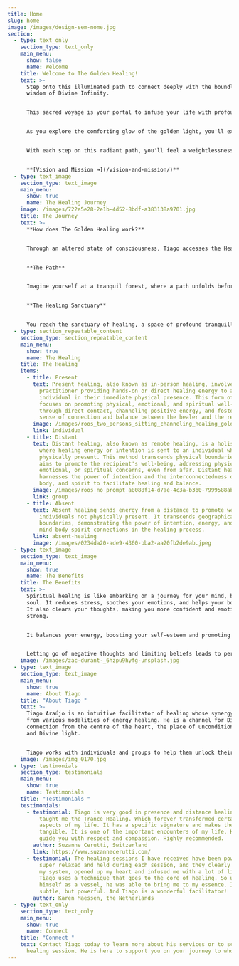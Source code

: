 ```yaml
---
title: Home
slug: home
image: /images/design-sem-nome.jpg
section:
  - type: text_only
    section_type: text_only
    main_menu:
      show: false
      name: Welcome
    title: Welcome to The Golden Healing!
    text: >-
      Step onto this illuminated path to connect deeply with the boundless
      wisdom of Divine Infinity.


      This sacred voyage is your portal to infuse your life with profound happiness and unfiltered joy. Picture yourself wrapped in the warm embrace of love, surrounded by the sweet melodies of laughter and the gentle harmony.


      As you explore the comforting glow of the golden light, you'll experience an overwhelming sense of serenity, heart-centeredness, and an unwavering alignment with your soul's purpose. This harmonious resonance will amplify your intuitive abilities and heighten your awareness of the world around you.


      With each step on this radiant path, you'll feel a weightlessness, as if you're carried effortlessly by a current of ease and grace. Embrace this journey, embrace the golden light, and let it lead you to a life filled with love, joy, and the essence of the Divine. Welcome to a life of ease and flow.


      **[Vision and Mission →](/vision-and-mission/)**
  - type: text_image
    section_type: text_image
    main_menu:
      show: true
      name: The Healing Journey
    image: /images/722e5e28-2e1b-4d52-8bdf-a383138a9701.jpg
    title: The Journey
    text: >-
      **How does The Golden Healing work?** 


      Through an altered state of consciousness, Tiago accesses the Healers in the Spiritual World and channels the Divine Intelligence, that gives you what you need at that moment. Let your mind wander as we embark on the Healing Journey.


      **The Path**  


      Imagine yourself at a tranquil forest, where a path unfolds before you, bathed in a gentle, guiding golden light. With each step, you move deeper into the woods and the guiding light grows brilliant. As the Golden Light appears, ascending towards the sky.  


      **The Healing Sanctuary**  


      You reach the sanctuary of healing, a space of profound tranquillity and renewal. Here, you can find solace and rejuvenation as a golden aura surrounds you and the Healers in the Spiritual World work with you.
  - type: section_repeatable_content
    section_type: section_repeatable_content
    main_menu:
      show: true
      name: The Healing
    title: The Healing
    items:
      - title: Present
        text: Present healing, also known as in-person healing, involves a healing
          practitioner providing hands-on or direct healing energy to an
          individual in their immediate physical presence. This form of healing
          focuses on promoting physical, emotional, and spiritual well-being
          through direct contact, channeling positive energy, and fostering a
          sense of connection and balance between the healer and the recipient.
        image: /images/roos_two_persons_sitting_channeling_healing_golden_light_c4ba8935-207a-4d9c-80f3-0b811e399004.png
        link: individual
      - title: Distant
        text: Distant healing, also known as remote healing, is a holistic practice
          where healing energy or intention is sent to an individual who is not
          physically present. This method transcends physical boundaries and
          aims to promote the recipient's well-being, addressing physical,
          emotional, or spiritual concerns, even from afar. Distant healing
          harnesses the power of intention and the interconnectedness of mind,
          body, and spirit to facilitate healing and balance.
        image: /images/roos_no_prompt_a8088f14-d7ae-4c3a-b3b0-7999588abe5f.png
        link: group
      - title: Absent
        text: Absent healing sends energy from a distance to promote well-being in
          individuals not physically present. It transcends geographical
          boundaries, demonstrating the power of intention, energy, and
          mind-body-spirit connections in the healing process.
        link: absent-healing
        image: /images/0234da20-ade9-4360-bba2-aa20fb2de9ab.jpeg
  - type: text_image
    section_type: text_image
    main_menu:
      show: true
      name: The Benefits
    title: The Benefits
    text: >-
      Spiritual healing is like embarking on a journey for your mind, body, and
      soul. It reduces stress, soothes your emotions, and helps your body heal.
      It also clears your thoughts, making you more confident and emotionally
      strong.


      It balances your energy, boosting your self-esteem and promoting spiritual growth. It's a safe place to heal from past struggles and enjoy better sleep. Your instincts improve, and you become more self-assured, helping you manage anxiety.


      Letting go of negative thoughts and limiting beliefs leads to personal growth. You'll find relief from pain and experience a surge of creativity. The healing aligns you with your soul's purpose, enhances your intuition, and makes you more aware. It brings a sense of lightness, ease, and positive changes to your life, making your mind and body work together harmoniously.
    image: /images/zac-durant-_6hzpu9hyfg-unsplash.jpg
  - type: text_image
    section_type: text_image
    main_menu:
      show: true
      name: About Tiago
    title: "About Tiago "
    text: >-
      Tiago Araújo is an intuitive facilitator of healing whose synergy comes
      from various modalities of energy healing. He is a channel for Divine
      connection from the centre of the heart, the place of unconditional love
      and Divine light.


      Tiago works with individuals and groups to help them unlock their inner wisdom, and ignite their inner light. He firmly believes that everyone has the power to heal themselves and that his role is simply to facilitate and support you on your journey. Tiago’s approach is rooted in love, compassion, and acceptance.
    image: /images/img_0170.jpg
  - type: testimonials
    section_type: testimonials
    main_menu:
      show: true
      name: Testimonials
    title: "Testimonials "
    testimonials:
      - testimonial: Tiago is very good in presence and distance healing sessions. He
          taught me the Trance Healing. Which forever transformed certain
          aspects of my life. It has a specific signature and makes the energy
          tangible. It is one of the important encounters of my life. He will
          guide you with respect and compassion. Highly recommended.
        author: Suzanne Cerutti, Switzerland
        link: https://www.suzannecerutti.com/
      - testimonial: The healing sessions I have received have been powerful. I felt
          super relaxed and held during each session, and they clearly opened up
          my system, opened up my heart and infused me with a lot of light.
          Tiago uses a technique that goes to the core of healing. So using
          himself as a vessel, he was able to bring me to my essence. It is
          subtle, but powerful. And Tiago is a wonderful facilitator!
        author: Karen Maessen, the Netherlands
  - type: text_only
    section_type: text_only
    main_menu:
      show: true
      name: Connect
    title: "Connect "
    text: Contact Tiago today to learn more about his services or to schedule a
      healing session. He is here to support you on your journey to wholeness.
---
```

